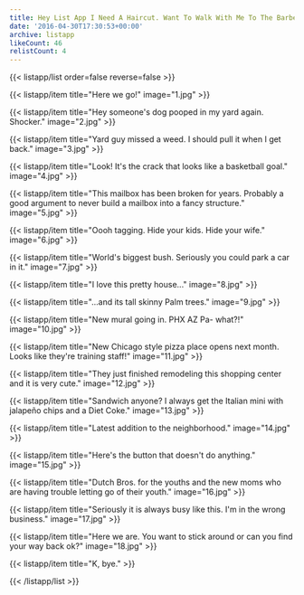 ```yaml
---
title: Hey List App I Need A Haircut. Want To Walk With Me To The Barber?
date: '2016-04-30T17:30:53+00:00'
archive: listapp
likeCount: 46
relistCount: 4
---
```


<!--more-->

{{< listapp/list order=false reverse=false >}}

   {{< listapp/item title="Here we go!"
      image="1.jpg" >}}

   {{< listapp/item title="Hey someone's dog pooped in my yard again. Shocker."
      image="2.jpg" >}}

   {{< listapp/item title="Yard guy missed a weed. I should pull it when I get back."
      image="3.jpg" >}}

   {{< listapp/item title="Look! It's the crack that looks like a basketball goal."
      image="4.jpg" >}}

   {{< listapp/item title="This mailbox has been broken for years. Probably a good argument to never build a mailbox into a fancy structure."
      image="5.jpg" >}}

   {{< listapp/item title="Oooh tagging. Hide your kids. Hide your wife."
      image="6.jpg" >}}

   {{< listapp/item title="World's biggest bush. Seriously you could park a car in it."
      image="7.jpg" >}}

   {{< listapp/item title="I love this pretty house..."
      image="8.jpg" >}}

   {{< listapp/item title="...and its tall skinny Palm trees."
      image="9.jpg" >}}

   {{< listapp/item title="New mural going in. PHX AZ Pa- what?!"
      image="10.jpg" >}}

   {{< listapp/item title="New Chicago style pizza place opens next month. Looks like they're training staff!"
      image="11.jpg" >}}

   {{< listapp/item title="They just finished remodeling this shopping center and it is very cute."
      image="12.jpg" >}}

   {{< listapp/item title="Sandwich anyone? I always get the Italian mini with jalapeño chips and a Diet Coke."
      image="13.jpg" >}}

   {{< listapp/item title="Latest addition to the neighborhood."
      image="14.jpg" >}}

   {{< listapp/item title="Here's the button that doesn't do anything."
      image="15.jpg" >}}

   {{< listapp/item title="Dutch Bros. for the youths and the new moms who are having trouble letting go of their youth."
      image="16.jpg" >}}

   {{< listapp/item title="Seriously it is always busy like this. I'm in the wrong business."
      image="17.jpg" >}}

   {{< listapp/item title="Here we are. You want to stick around or can you find your way back ok?"
      image="18.jpg" >}}

   {{< listapp/item title="K,  bye." >}}

{{< /listapp/list >}}
